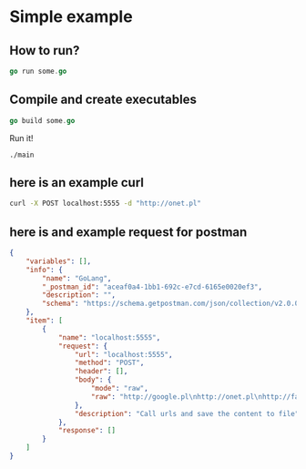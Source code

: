 # Simple example


## How to run?

```go
go run some.go
```

## Compile and create executables

```go
go build some.go
```

Run it!

```
./main
```

## here is an example curl

```bash
curl -X POST localhost:5555 -d "http://onet.pl"
```

## here is and example request for postman

```json
{
	"variables": [],
	"info": {
		"name": "GoLang",
		"_postman_id": "aceaf0a4-1bb1-692c-e7cd-6165e0020ef3",
		"description": "",
		"schema": "https://schema.getpostman.com/json/collection/v2.0.0/collection.json"
	},
	"item": [
		{
			"name": "localhost:5555",
			"request": {
				"url": "localhost:5555",
				"method": "POST",
				"header": [],
				"body": {
					"mode": "raw",
					"raw": "http://google.pl\nhttp://onet.pl\nhttp://facebook.com\nhttp://fakt.pl"
				},
				"description": "Call urls and save the content to file"
			},
			"response": []
		}
	]
}
```
